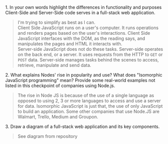 1\. In your own words highlight the differences in functionality and purposes Client-Side and Server-Side code serves in a full-stack web application.<br/> 
>I'm trying to simplify as best as I can.<br>Client Side JavaScript runs on a user's computer. It runs operations and renders pages based on the user's interactions. Client Side JavaScript interfaces with the DOM, as the reading says, and manipulates the pages and HTML it interacts with.<br>Server-side JavaScript does not do these tasks. Server-side operates on the back end, or a server. It uses requests from the HTTP to `GET` or `POST` data. Server-side manages tasks behind the scenes to access, retrieve, manipulate and send data.

2\.   What explains Nodes' rise in popularity and use? What does "Isomorphic JavaScript programming" mean? Provide some real-world examples not listed in this checkpoint of companies using Node.js.<br/>
>The rise in Node JS is because of the use of a single language as opposed to using 2, 3 or more languages to access and use a server for data. Isomorphic JavaScript is just that, the use of only JavaScript to build an application. Some other companies that use Node.JS are Walmart, Trello, Medium and Groupon.

3\. Draw a diagram of a full-stack web application and its key components.<br/>
>See diagram from repository